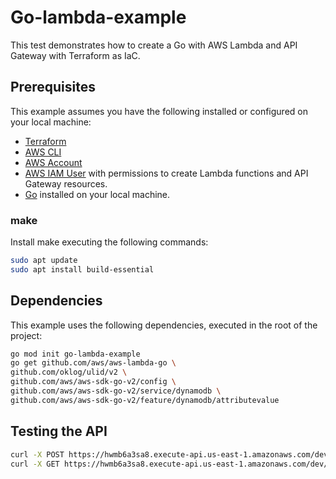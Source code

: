 # Go-lambda-example

This test demonstrates how to create a Go with AWS Lambda and API Gateway with Terraform as IaC.

## Prerequisites

This example assumes you have the following installed or configured on your local machine:

- [Terraform](https://www.terraform.io/downloads.html)
- [AWS CLI](https://docs.aws.amazon.com/cli/latest/userguide/getting-started-install.html)
- [AWS Account](https://aws.amazon.com/free/)
- [AWS IAM User](https://docs.aws.amazon.com/IAM/latest/UserGuide/id_users_create.html) with permissions to create Lambda functions and API Gateway resources.
- [Go](https://golang.org/doc/install) installed on your local machine.

### make

Install make executing the following commands:

```bash
sudo apt update
sudo apt install build-essential
```

## Dependencies

This example uses the following dependencies, executed in the root of the project:

```bash
go mod init go-lambda-example
go get github.com/aws/aws-lambda-go \
github.com/oklog/ulid/v2 \
github.com/aws/aws-sdk-go-v2/config \
github.com/aws/aws-sdk-go-v2/service/dynamodb \
github.com/aws/aws-sdk-go-v2/feature/dynamodb/attributevalue
```

## Testing the API

```bash
curl -X POST https://hwmb6a3sa8.execute-api.us-east-1.amazonaws.com/dev/notes -H "Content-Type: application/json" -d '{"note": "Mi primera nota"}'
curl -X GET https://hwmb6a3sa8.execute-api.us-east-1.amazonaws.com/dev/notes
```
